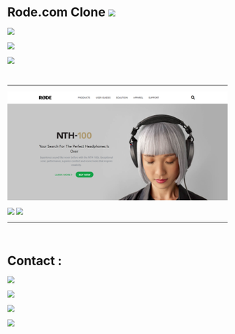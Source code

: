 # Rode.com Clone ![](https://img.shields.io/badge/HTML%20%26%20Tailwind%20CSS-rode.com-blue)

![](https://img.shields.io/badge/Practice-Tailwind-blue)

![](https://img.shields.io/badge/Time%20Required-05.04%20Hours-yellow)

![](https://img.shields.io/badge/Preview-%E2%9D%A4-blue)

<br><hr>

![Result](rode.com.png)

![](https://img.shields.io/badge/Deployed-Link-lightgrey)
![](https://img.shields.io/badge/Source-Code-green)

<hr><br>

# Contact :

[![](https://img.shields.io/badge/Instagram-Follow-blue)](https://www.instagram.com/abhishekaslk/)

[![](https://img.shields.io/badge/Twitter-Follow-yellowgreen)](https://twitter.com/AbhishekASLK)

[![](https://img.shields.io/badge/GitHub-Follow-lightgrey)](https://github.com/AbhishekASLK)

[![](https://img.shields.io/badge/Linkdin-Follow-blue)](https://img.shields.io/badge/Linkdin-Follow-blue)
